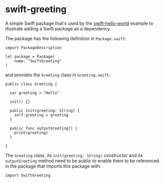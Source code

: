 # swift-greeting

A simple Swift package that's used by the [swift-hello-world](https://github.com/jeffreymorganio/swift-hello-world) example to illustrate adding a Swift package as a dependency.

The package has the following definition in `Package.swift`:

```
import PackageDescription

let package = Package(
    name: "SwiftGreeting"
)
```

and provides the `Greeting` class in `Greeting.swift`:

```
public class Greeting {

  var greeting = "Hello"

  init() {}

  public init(greeting: String) {
    self.greeting = greeting
  }

  public func outputGreeting() {
    print(greeting)
  }

}
```

The `Greeting` class, its `init(greeting: String)` constructor and its `outputGreeting` method need to be public to enable them to be referenced in the package that imports this package with:

```
import SwiftGreeting
```
